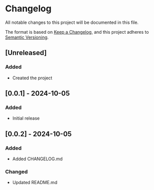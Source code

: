 # Changelog

All notable changes to this project will be documented in this file.

The format is based on [Keep a Changelog](https://keepachangelog.com/en/1.0.0/),
and this project adheres to [Semantic Versioning](https://semver.org/spec/v2.0.0.html).

## [Unreleased]

### Added
- Created the project

## [0.0.1] - 2024-10-05
### Added
- Initial release

## [0.0.2] - 2024-10-05
### Added
- Added CHANGELOG.md

### Changed
- Updated README.md

<!-- future template
## [0.0.X] - YYYY-MM-DD
### Added
- 

### Changed
- 

### Deprecated
- 

### Removed
- 

### Fixed
- 

### Security
- 
-->